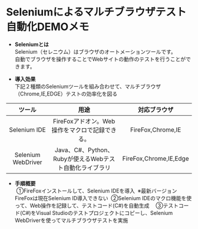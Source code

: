 # **Seleniumによるマルチブラウザテスト自動化DEMOメモ**
- **Seleniumとは**  
Selenium（セレニウム）はブラウザのオートメーションツールです。   
自動でブラウザを操作することでWebサイトの動作のテストを行うことができます。  

- **導入効果**  
下記２種類のSeleniumツールを組み合わせて、マルチブラウザ（Chrome,IE,EDGE）テストの効率化を図る  

| ツール            |用途                                                 | 対応ブラウザ |
|:------------------:|:---------------------------------------------------:|:------------:|
| Selenium IDE      |FireFoxアドオン。Web操作をマクロで記録できる。          | FireFox,Chrome,IE|
| Selenium WebDriver|Java、C#、Python、Rubyが使えるWebテスト自動化ライブラリ | FireFox,Chrome,IE,Edge|

- **手順概要**  
  ①FireFoxインストールして、Selenium IDEを導入  ※最新バージョンFireFoxは現在Selenium ID導入できない
  ②Selenium IDEのマクロ機能を使って、Web操作を記録して、テストコード(C#)を自動生成 
　③テストコード(C#)をVisual Studioのテストプロジェクトにコピーし、Selenium WebDriverを使ってマルチブラウザテストを実施
